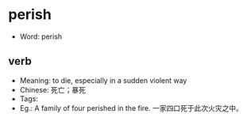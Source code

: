 # perish

- Word: perish

## verb

- Meaning: to die, especially in a sudden violent way
- Chinese: 死亡；暴死
- Tags: 
- Eg.: A family of four perished in the fire. 一家四口死于此次火灾之中。

